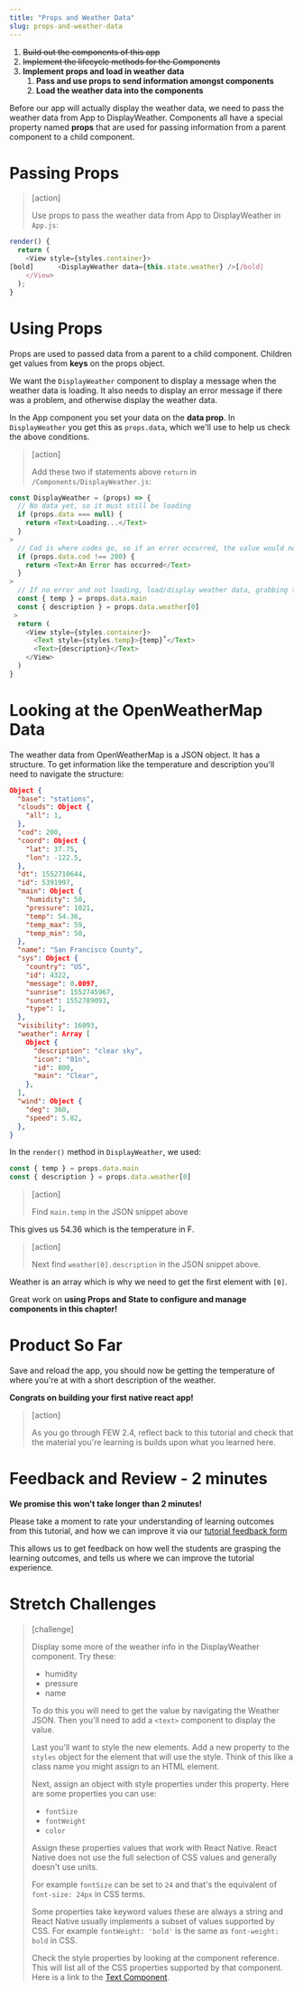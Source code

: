 ```yaml
---
title: "Props and Weather Data"
slug: props-and-weather-data
---
```


1. ~~Build out the components of this app~~
1. ~~Implement the lifecycle methods for the Components~~
1. **Implement props and load in weather data**
    1. **Pass and use props to send information amongst components**
    1. **Load the weather data into the components**

Before our app will actually display the weather data, we need to pass the weather data from App to DisplayWeather. Components all have a special property named **props** that are used for passing information from a parent component to a child component.

# Passing Props

> [action]
>
> Use props to pass the weather data from App to DisplayWeather in `App.js`:
>
```JavaScript
render() {
  return (
    <View style={styles.container}>
[bold]      <DisplayWeather data={this.state.weather} />[/bold]
    </View>
  );
}
```

# Using Props

Props are used to passed data from a parent to a child component. Children get values from **keys** on the props object.

We want the `DisplayWeather` component to display a message when the weather data is loading. It also needs to display an error message if there was a problem, and otherwise display the weather data.

In the App component you set your data on the **data prop**. In `DisplayWeather` you get this as `props.data`, which we'll use to help us check the above conditions.

> [action]
>
> Add these two if statements above `return` in `/Components/DisplayWeather.js`:
>
```JavaScript
const DisplayWeather = (props) => {
  // No data yet, so it must still be loading
  if (props.data === null) {
    return <Text>Loading...</Text>
  }
>
  // Cod is where codes go, so if an error occurred, the value would not be 200 (could be 400, 404, etc.)
  if (props.data.cod !== 200) {
    return <Text>An Error has occurred</Text>
  }
>
  // If no error and not loading, load/display weather data, grabbing the appropriate data from props
  const { temp } = props.data.main
  const { description } = props.data.weather[0]
 >
  return (
    <View style={styles.container}>
      <Text style={styles.temp}>{temp}˚</Text>
      <Text>{description}</Text>
    </View>
  )
}
```

# Looking at the OpenWeatherMap Data

The weather data from OpenWeatherMap is a JSON object. It has a structure. To get information like the temperature and description you'll need to navigate the structure:

```JSON
Object {
  "base": "stations",
  "clouds": Object {
    "all": 1,
  },
  "cod": 200,
  "coord": Object {
    "lat": 37.75,
    "lon": -122.5,
  },
  "dt": 1552710644,
  "id": 5391997,
  "main": Object {
    "humidity": 50,
    "pressure": 1021,
    "temp": 54.36,
    "temp_max": 59,
    "temp_min": 50,
  },
  "name": "San Francisco County",
  "sys": Object {
    "country": "US",
    "id": 4322,
    "message": 0.0097,
    "sunrise": 1552745967,
    "sunset": 1552789093,
    "type": 1,
  },
  "visibility": 16093,
  "weather": Array [
    Object {
      "description": "clear sky",
      "icon": "01n",
      "id": 800,
      "main": "Clear",
    },
  ],
  "wind": Object {
    "deg": 360,
    "speed": 5.82,
  },
}
```

In the `render()` method in `DisplayWeather`, we used:

```JavaScript
const { temp } = props.data.main
const { description } = props.data.weather[0]
```

> [action]
>
> Find `main.temp` in the JSON snippet above

This gives us 54.36 which is the temperature in F.

> [action]
>
> Next find `weather[0].description` in the JSON snippet above.

Weather is an array which is why we need to get the first element with `[0]`.

Great work on **using Props and State to configure and manage components in this chapter!**

# Product So Far

Save and reload the app, you should now be getting the temperature of where you're at with a short description of the weather.

**Congrats on building your first native react app!**

> [action]
>
> As you go through FEW 2.4, reflect back to this tutorial and check that the material you're learning is builds upon what you learned here.

# Feedback and Review - 2 minutes

**We promise this won't take longer than 2 minutes!**

Please take a moment to rate your understanding of learning outcomes from this tutorial, and how we can improve it via our [tutorial feedback form](LINK_TO_YOUR_FORM)

This allows us to get feedback on how well the students are grasping the learning outcomes, and tells us where we can improve the tutorial experience.

# Stretch Challenges

> [challenge]
>
> Display some more of the weather info in the DisplayWeather component. Try these:
>
> - humidity
> - pressure
> - name
>
> To do this you will need to get the value by navigating the Weather JSON. Then you'll need to add a  `<text>` component to display the value.
>
> Last you'll want to style the new elements. Add a new property to the `styles` object for the element that will use the style. Think of this like a class name you might assign to an HTML element.
>
> Next, assign an object with style properties under this property. Here are some properties you can use:
>
> - `fontSize`
> - `fontWeight`
> - `color`
>
> Assign these properties values that work with React Native. React Native does not use the full selection of CSS values and generally doesn't use units.
>
> For example `fontSize` can be set to `24` and that's the equivalent of `font-size: 24px` in CSS terms.
>
> Some properties take keyword values these are always a string and React Native usually implements a subset of values supported by CSS. For example `fontWeight: 'bold'` is the same as `font-weight: bold` in CSS.
>
> Check the style properties by looking at the component reference. This will list all of the CSS properties supported by that component. Here is a link to the [Text Component](https://facebook.github.io/react-native/docs/text).
